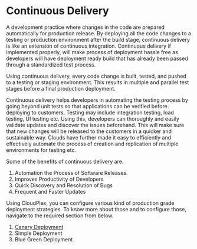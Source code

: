 # Continuous Delivery

A development practice where changes in the code are prepared automatically for production release. By deploying all the code changes to a testing or production environment after the build stage, continuous delivery is like an extension of continuous integration. Continuous delivery if implemented properly, will make process of deployment hassle free as developers will have deployment ready build that has already been passed through a standardized test process. 

Using continuous delivery, every code change is built, tested, and pushed to a testing or staging environment. This results in multiple and parallel test stages before a final production deployment. 

Continuous delivery helps developers in automating the testing process by going beyond unit tests so that applications can be verified before deploying to customers. Testing may include integration testing, load testing, UI testing etc. Using this, developers can thoroughly and easily validate updates and discover the issues beforehand. This will make sure that new changes will be released to the customers in a quicker and sustainable way. Clouds have further made it easy to efficiently and effectively automate the process of creation and replication of multiple environments for testing etc. 

Some of the benefits of continuous delivery are. 

1. Automation the Process of Software Releases.
2. Improves Productivity of Developers
3. Quick Discovery and Resolution of Bugs
4. Frequent and Faster Updates

Using CloudPlex, you can configure various kind of production grade deployment strategies. To know more about those and to configure those, navigate to the required section from below.

1. [Canary Deployment](pages/user-guide/tutorials/continuous-delivery/canary-deployment/canary-deployment)
2. Simple Deployment
3. Blue Green Deployment